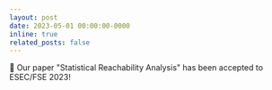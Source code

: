 ```yaml
---
layout: post
date: 2023-05-01 00:00:00-0000
inline: true
related_posts: false
---
```


:tada: Our paper "Statistical Reachability Analysis" has been accepted to ESEC/FSE 2023!